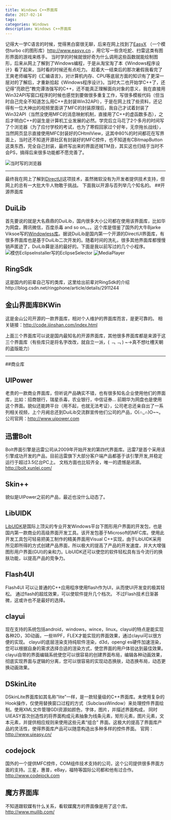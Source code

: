 ```yaml
---
title: Windows C++界面库
date: 2017-02-14
tags:
categories: Windows
description: Windows C++界面库
---
```

记得大一学C语言的时候，觉得黑白窗很无聊，后来在网上找到了[EasyX](http://baike.baidu.com/link?url=UjIZLt5nsju-JH6JC1n4w-1OWR6HxHbWOAJNCA_F7EizdlMUWysdn7Xdai2_R_qptWqWAHZqAnWtiAg1mVBoTa) （一个模仿turbo c的图形库）http://www.easyx.cn ，用它写一些贪吃蛇、扫雷这类有图形界面的游戏来练手。 当时学的时候就很好奇为什么调用这些函数就能绘制图形，后来从网上了解到了Windows编程，于是从淘宝淘了本《Windows程序设计》看了起来，当时看的时候还有点吃力。
趁着大一结束后的那次暑假我看完了王爽老师编写的《汇编语言》，对计算机内存、CPU等底层方面的知识有了更深一层对的了解后，才重新拾起《Windows程序设计》。当时大二也开始学C++了，还记得“亮欧巴”教完谭浩强写的C++，还不能真正理解面向对象的意义，我在直接用Win32API写窗口程序的时候也感觉到要做很多重复工作，写很多模板代码（但当时自己完全不知道怎么用C++去封装Win32API），于是在网上找了些资料，还记得有一位大神出的视频里面讲了MFC的封装原理后，我自己才试着封装了Win32API（当然没使用MFC的消息映射机制，直接用了C++的虚函数多态），之后才明白C++的诞生是计算机工业发展的必然。学完后立马花了2个多月的时间写了个浏览器（为了应付学校的考试，也为了寒假回家过个好年，无奈拖长战线），当然网页显示直接使用MFC封装好的CHtmlView，这其中80%的时间都花在写界面上，当时还不知道开源社区有封装好的MFC控件，也不知道有CBitmapButton这类东西，完全自己封装，最终写出来的界面还贼TM丑，其实这也归结于当时不会PS，搞得后来很多功能都不愿完善了。

![当时写的浏览器](http://img-blog.csdn.net/20170214233258052?watermark/2/text/aHR0cDovL2Jsb2cuY3Nkbi5uZXQvSG9sbW9meQ==/font/5a6L5L2T/fontsize/400/fill/I0JBQkFCMA==/dissolve/70/gravity/SouthEast)

---
最终我在网上了解到[DirectUI](http://baike.baidu.com/link?url=jjY4kgjgDrFjGCEAodKznQ4tjXwz9kCuQ-jEq5DpGk65qX1u6fAXz2TJCCaY4Ze4oAcixng9ssbrrCckMMvXF87Yrm1eScWKAKlgFLYTsIm)这项技术，虽然微软没有为开发者提供技术支持，但网上的总有一大批大牛人物敢于挑战。
下面我以开源与否列举几个知名的。
##开源界面库
## DuiLib
首先要说的就是大名鼎鼎的DuiLib，国内很多大小公司都在使用该界面库，比如华为网盘，腾讯微信，百度杀毒 and so on。。。这个库是借鉴了国外的大牛Bjarke Viksoe写的[Windowless库](http://www.viksoe.dk/code/windowless1.htm)。据说DuiLib是国内第一个开源的DirectUI界面库，有很多界面库也是基于DuiLib二次开发的。随着时间的洗礼，很多其他界面库都慢慢销声匿迹了，DuiLib算是活的最好的。下面是我以前写过的几个小程序。
![模仿EclipseInstaller写的EclipseSelector](http://img-blog.csdn.net/20170214233906637?watermark/2/text/aHR0cDovL2Jsb2cuY3Nkbi5uZXQvSG9sbW9meQ==/font/5a6L5L2T/fontsize/400/fill/I0JBQkFCMA==/dissolve/70/gravity/SouthEast)
![MediaPlayer](http://img-blog.csdn.net/20170214234045775?watermark/2/text/aHR0cDovL2Jsb2cuY3Nkbi5uZXQvSG9sbW9meQ==/font/5a6L5L2T/fontsize/400/fill/I0JBQkFCMA==/dissolve/70/gravity/SouthEast)
## RingSdk
这是国内的前辈自己写的类库，这里给出前辈对RingSdk的介绍http://blog.csdn.net/ringphone/article/details/2911244
## 金山界面库BKWin
这是金山公司开源的一款界面库，相对个人维护的界面库而言，是更可靠的。
相关链接：http://code.ijinshan.com/index.html

上面三个界面库可以说是国内最知名的开源界面库，其他很多界面库都是来源于这三个界面库（有些库只是将名字改改，就自立一派，( ﹁ ﹁ ) ~→真不想吐槽天朝的盗版能力）

---
##商业库
## UIPower
老贵的一款商业界面库，但听说产品确实不错，也有很多知名企业使用他们的界面库，比如：招商银行，瑞星杀毒，农业银行，中信证券... 前期华为网盘也是使用这个界面。貌似还能跨平台（用不起，也就无法考证），公司老总还亲自出了一系列相关视频，上个月阙总还到DuiLib交流群宣传他们公司的产品，O(∩_∩)O~~。
公司官网：http://www.uipower.com
## 迅雷Bolt
Bolt界面引擎是迅雷公司从2009年开始开发的第四代界面库。迅雷7是首个采用该引擎成功开发的产品，目前迅雷旗下大部分客户端产品都基于该引擎开发,并稳定运行于超过3.5亿台PC上。
文档方面也比较齐全，唯一的遗憾是闭源。
http://bolt.xunlei.com/
## Skin++
貌似是UIPower之前的产品，最近也没什么动态了。
## LibUIDK
[LibUIDK](http://baike.baidu.com/link?url=fpQw9N6Fe2yOJoYqNXFoCnn5L6QlxAwrkmJgxXtO9pu0RmZdQjboG2HNGovroJ-3h_8efu7ehzDWSjr9xANXRa)是国际上顶尖的专业开发Windows平台下图形用户界面的开发包，也是国内第一款商业的高级界面开发工具。该开发包基于Microsoft的MFC库。使用此开发工具包可轻易把美工制作的精美界面用Visual C++实现，由于LibUIDK采用所见即所得的方式创建产品界面，所以极大的提高了产品的开发速度，并大大增强图形用户界面(GUI)的亲和力。LibUIDK还可以使您的软件轻松具有当今流行的换肤功能，以提高产品的竞争力。
## Flash4UI
Flash4UI 可以让普通的C++应用程序使用flash作为UI，从而使UI开发变的极其轻松。
通过flash的超炫效果，可以使软件提升几个档次。
不过Flash技术日渐甚微，这或许也不是最好的选择。
## clayui
现在支持的系统包括android，windows，wince，linux。clayui的特点是能实现各种2D，3D动画，一些WPF，FLEX才能实现的界面效果，通过clayui可以很方便的实现。
clayui的底层渲染支持纯软件渲染，d3d，opengl es硬件加速渲染，您可以根据自身的需求选择合适的渲染方式，使您界面的用户体验达到最佳效果。
clayui自带的界面编辑系统使您可以很容易的创建界面布局，编辑各种动画效果，彻底实现界面与逻辑的分离，您可以很容易的实现动态换肤，动态换布局，动态更换动画效果。
## DSkinLite
DSkinLite界面库如其名称“lite”一样，是一款轻量级的C++界面库。未使用复杂的Hook操作，仅使用替换窗口过程的方式（SubclassWindow）来处理控件界面绘制。使用XML文件管理GDI资源如颜色，字体，图片，并描述界面构成， 同时UIEASY首次创造性的将界面构成元素抽象为线条元素，矩形元素，图片元素，文本元素，并提供相应规则来使用这些元素“组合” 界面。这极大的提高了界面库产品的灵活性，使得界面库产品可以随意构造出多种多样的控件界面。
官网：http://www.uieasy.cn/
## codejock
国外的一个提供MFC控件，COM组件技术支持的公司，这个公司提供很多界面方面的支持。三星，惠普，eBay，福特等国际公司都和他有过合作。
http://www.codejock.com
## 魔方界面库
不知道跟软媒有什么关系，看软媒魔方的界面像是用了这个库。
http://www.muilib.com/